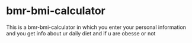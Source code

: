 # bmr-bmi-calculator
This is a bmr-bmi-calculator in which you enter your personal information and you get info about ur daily diet and if u are obesse or not
